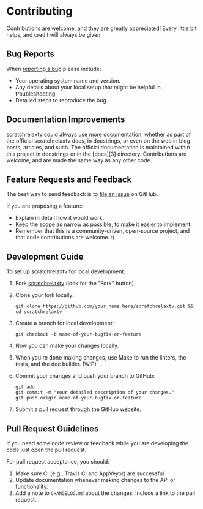 # Contributing

Contributions are welcome, and they are greatly appreciated! Every little bit
helps, and credit will always be given.

## Bug Reports

When [reporting a bug][0] please include:

*   Your operating system name and version.
*   Any details about your local setup that might be helpful in
    troubleshooting.
*   Detailed steps to reproduce the bug.

## Documentation Improvements

scratchrelaxtv could always use more documentation, whether as part of the official
scratchrelaxtv docs, in docstrings, or even on the web in blog posts, articles, and
such. The official documentation is maintained within this project in
docstrings or in the [docs][3] directory. Contributions are
welcome, and are made the same way as any other code.

## Feature Requests and Feedback

The best way to send feedback is to [file an issue][0] on GitHub.

If you are proposing a feature:

*   Explain in detail how it would work.
*   Keep the scope as narrow as possible, to make it easier to implement.
*   Remember that this is a community-driven, open-source project, and that
    code contributions are welcome. :)

## Development Guide

To set up scratchrelaxtv for local development:

1.  Fork [scratchrelaxtv](https://github.com/YakDriver/scratchrelaxtv) (look for the
    "Fork" button).

2.  Clone your fork locally:

    ```shell
    git clone https://github.com/your_name_here/scratchrelaxtv.git && cd scratchrelaxtv
    ```

3.  Create a branch for local development:

    ```shell
    git checkout -b name-of-your-bugfix-or-feature
    ```

4.  Now you can make your changes locally.

5.  When you're done making changes, use Make to run the linters, the tests,
    and the doc builder. (WIP)

6.  Commit your changes and push your branch to GitHub:

    ```shell
    git add .
    git commit -m "Your detailed description of your changes."
    git push origin name-of-your-bugfix-or-feature
    ```

7.  Submit a pull request through the GitHub website.

## Pull Request Guidelines

If you need some code review or feedback while you are developing the code just
open the pull request.

For pull request acceptance, you should:

1.  Make sure CI (e.g., Travis CI and AppVeyor) are successful
2.  Update documentation whenever making changes to the API or functionality.
3.  Add a note to `CHANGELOG.md` about the changes. Include a link to the
    pull request.

[0]: https://github.com/plus3it/scratchrelaxtv/issues
[1]: https://travis-ci.org/plus3it/scratchrelaxtv/pull_requests
